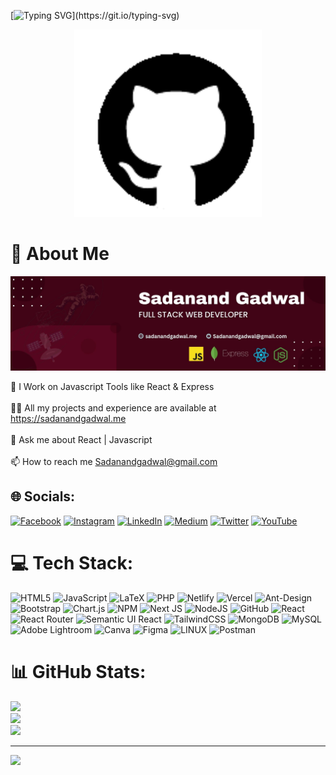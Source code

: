 [![Typing SVG](https://readme-typing-svg.herokuapp.com?duration=10000&center=true&vCenter=true&width=1000&height=50&lines=Welcome+to+my+Github+Account+I'm+Sadanand+Gadwal.)](https://git.io/typing-svg)

<div id="header" align="center">
  <img src=Github-Animation.gif width="300"/>
</div>


# 💫 About Me

![SadanandGadwal Banner](sadanand.jpg)


🔭️ I Work on Javascript Tools like React & Express<br><br>🧑‍💻️ All my projects and experience are available at https://sadanandgadwal.me <br><br>💬️ Ask me about React | Javascript <br><br>📫 How to reach me Sadanandgadwal@gmail.com<br>



## 🌐 Socials:
[![Facebook](https://img.shields.io/badge/Facebook-%231877F2.svg?logo=Facebook&logoColor=white)](https://facebook.com/sadanandgadwal7) [![Instagram](https://img.shields.io/badge/Instagram-%23E4405F.svg?logo=Instagram&logoColor=white)](https://instagram.com/sadanand_gadwal) [![LinkedIn](https://img.shields.io/badge/LinkedIn-%230077B5.svg?logo=linkedin&logoColor=white)](https://linkedin.com/in/sadanand-gadwal) [![Medium](https://img.shields.io/badge/Medium-12100E?logo=medium&logoColor=white)](https://medium.com/@sadanandgadwal) [![Twitter](https://img.shields.io/badge/Twitter-%231DA1F2.svg?logo=Twitter&logoColor=white)](https://twitter.com/sadanandgadwal) [![YouTube](https://img.shields.io/badge/YouTube-%23FF0000.svg?logo=YouTube&logoColor=white)](https://youtube.com/@sadanandgadwal) 

# 💻 Tech Stack:
![HTML5](https://img.shields.io/badge/html5-%23E34F26.svg?style=for-the-badge&logo=html5&logoColor=white) ![JavaScript](https://img.shields.io/badge/javascript-%23323330.svg?style=for-the-badge&logo=javascript&logoColor=%23F7DF1E) ![LaTeX](https://img.shields.io/badge/latex-%23008080.svg?style=for-the-badge&logo=latex&logoColor=white) ![PHP](https://img.shields.io/badge/php-%23777BB4.svg?style=for-the-badge&logo=php&logoColor=white) ![Netlify](https://img.shields.io/badge/netlify-%23000000.svg?style=for-the-badge&logo=netlify&logoColor=#00C7B7) ![Vercel](https://img.shields.io/badge/vercel-%23000000.svg?style=for-the-badge&logo=vercel&logoColor=white) ![Ant-Design](https://img.shields.io/badge/-AntDesign-%230170FE?style=for-the-badge&logo=ant-design&logoColor=white) ![Bootstrap](https://img.shields.io/badge/bootstrap-%23563D7C.svg?style=for-the-badge&logo=bootstrap&logoColor=white) ![Chart.js](https://img.shields.io/badge/chart.js-F5788D.svg?style=for-the-badge&logo=chart.js&logoColor=white) ![NPM](https://img.shields.io/badge/NPM-%23000000.svg?style=for-the-badge&logo=npm&logoColor=white) ![Next JS](https://img.shields.io/badge/Next-black?style=for-the-badge&logo=next.js&logoColor=white) ![NodeJS](https://img.shields.io/badge/node.js-6DA55F?style=for-the-badge&logo=node.js&logoColor=white) ![GitHub](https://img.shields.io/badge/GitHub-%23121011.svg?style=for-the-badge&logo=github&logoColor=white) ![React](https://img.shields.io/badge/react-%2320232a.svg?style=for-the-badge&logo=react&logoColor=%2361DAFB) ![React Router](https://img.shields.io/badge/React_Router-CA4245?style=for-the-badge&logo=react-router&logoColor=white) ![Semantic UI React](https://img.shields.io/badge/Semantic%20UI%20React-%2335BDB2.svg?style=for-the-badge&logo=SemanticUIReact&logoColor=white) ![TailwindCSS](https://img.shields.io/badge/tailwindcss-%2338B2AC.svg?style=for-the-badge&logo=tailwind-css&logoColor=white) ![MongoDB](https://img.shields.io/badge/MongoDB-%234ea94b.svg?style=for-the-badge&logo=mongodb&logoColor=white) ![MySQL](https://img.shields.io/badge/mysql-%2300f.svg?style=for-the-badge&logo=mysql&logoColor=white) ![Adobe Lightroom](https://img.shields.io/badge/Adobe%20Lightroom-31A8FF.svg?style=for-the-badge&logo=Adobe%20Lightroom&logoColor=white) ![Canva](https://img.shields.io/badge/Canva-%2300C4CC.svg?style=for-the-badge&logo=Canva&logoColor=white) 	![Figma](https://img.shields.io/badge/figma-%23F24E1E.svg?style=for-the-badge&logo=figma&logoColor=white) ![LINUX](https://img.shields.io/badge/Linux-FCC624?style=for-the-badge&logo=linux&logoColor=black) ![Postman](https://img.shields.io/badge/Postman-FF6C37?style=for-the-badge&logo=postman&logoColor=white)
# 📊 GitHub Stats:
![](https://github-readme-stats.vercel.app/api?username=Sadanandgadwal&theme=dark&hide_border=false&include_all_commits=true&count_private=false)<br/>
![](https://github-readme-streak-stats.herokuapp.com/?user=Sadanandgadwal&theme=dark&hide_border=false)<br/>
![](https://github-readme-stats.vercel.app/api/top-langs/?username=Sadanandgadwal&theme=dark&hide_border=false&include_all_commits=true&count_private=false&layout=compact)

---
[![](https://visitcount.itsvg.in/api?id=Sadanandgadwal&icon=0&color=0)](https://visitcount.itsvg.in)

<!-- Proudly created with GPRM ( https://gprm.itsvg.in ) -->
